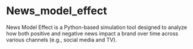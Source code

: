 # News_model_effect
News Model Effect is a Python-based simulation tool designed to analyze how both positive and negative news impact a brand over time across various channels (e.g., social media and TV).
